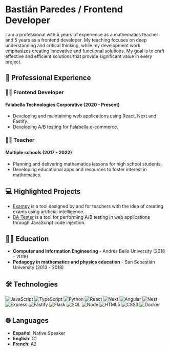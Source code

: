 # Bastián Paredes / Frontend Developer
I am a professional with 5 years of experience as a mathematics teacher and 5 years as a frontend developer. My teaching focuses on deep understanding and critical thinking, while my development work emphasizes creating innovative and functional solutions. My goal is to craft effective and efficient solutions that provide significant value in every project.


## 💼 Professional Experience

### 👨‍💻 Frontend Developer
#### Falabella Technologies Corporative (2020 - Present)
- Developing and maintaining web applications using React, Next and Fastify.
- Developing A/B testing for Falabella e-commerce.

### 👨‍🏫 Teacher
#### Multiple schools (2017 - 2022)
- Planning and delivering mathematics lessons for high school students.
- Developing educational apps and resources to foster interest in mathematics.


## 💻 Highlighted Projects
- [Exampy](https://exampy.bastianparedes.com/) is a tool designed by and for teachers with the idea of creating exams using artificial intelligence.
- [BA-Tester](https://www.bastianparedes.com/ba-tester/campaigns/) is a tool for performing A/B testing in web applications through JavaScript code injection.


## 👨‍🎓 Education
- **Computer and Information Engineering** - Andrés Bello University (2018 - 2019)
- **Pedagogy in mathematics and physics education** - San Sebastián University (2013 - 2018)


## 🛠 Technologies
![JavaScript](https://img.shields.io/badge/-JavaScript-F7DF1E?style=for-the-badge&logo=javascript&logoColor=black)
![TypeScript](https://img.shields.io/badge/-TypeScript-007ACC?style=for-the-badge&logo=typescript&logoColor=white)
![Python](https://img.shields.io/badge/-Python-3776AB?style=for-the-badge&logo=python&logoColor=white)
![React](https://img.shields.io/badge/-React-61DAFB?style=for-the-badge&logo=react&logoColor=black)
![Next](https://img.shields.io/badge/-Next-000000?style=for-the-badge&logo=next.js&logoColor=white)
![Angular](https://img.shields.io/badge/-Angular-DD0031?style=for-the-badge&logo=angular)
![Nest](https://img.shields.io/badge/-Nest-E0234E?style=for-the-badge&logo=nestjs&logoColor=white)
![Express](https://img.shields.io/badge/-Express-000000?style=for-the-badge&logo=express&logoColor=white)
![Fastify](https://img.shields.io/badge/-Fastify.js-000000?style=for-the-badge&logo=fastify&logoColor=white)
![Flask](https://img.shields.io/badge/-Flask-000000?style=for-the-badge&logo=flask&logoColor=white)
![SQL](https://img.shields.io/badge/-SQL-4169E1?style=for-the-badge&logo=postgresql&logoColor=white)
![Node](https://img.shields.io/badge/-Node-339933?style=for-the-badge&logo=node.js&logoColor=white)
![HTML5](https://img.shields.io/badge/-HTML-E34F26?style=for-the-badge&logo=html5&logoColor=white)
![CSS3](https://img.shields.io/badge/-CSS-1572B6?style=for-the-badge&logo=css3&logoColor=white)
![Docker](https://img.shields.io/badge/-Docker-2496ED?style=for-the-badge&logo=docker&logoColor=white)


## 🌐 Languages
- **Español**: Native Speaker
- **English**: C1
- **French**: A2
